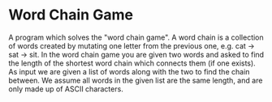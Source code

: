 # Word Chain Game

A program which solves the "word chain game".
A word chain is a collection of words created by mutating one letter from the previous one, e.g. cat -> sat -> sit.
In the word chain game you are given two words and asked to find the length of the shortest word chain which connects them (if one exists).
As input we are given a list of words along with the two to find the chain between.
We assume all words in the given list are the same length, and are only made up of ASCII characters.
